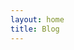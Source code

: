 ```yaml
---
layout: home
title: Blog
---
```

<!-- {% for post in site.posts %}
  <h2><a href="{{ post.url }}">{{ post.title }}</a></h2>
  <p>{{ post.excerpt }}</p>
{% endfor %} -->